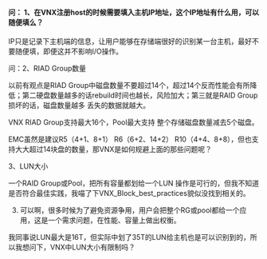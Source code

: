 #### 问： 1、在VNX注册host的时候需要填入主机IP地址，这个IP地址有什么用，可以随便填么？ 

 IP只是记录下主机端的信息，让用户能够在存储端很好的识别某一台主机，最好不要随便填，即便这并不影响I/O操作。 

问：2、RIAD Group数量

 以前有观点是RIAD Group中磁盘数量不要超过14个，超过14个反而性能会有所降低；第二硬盘数量越多的话rebuild时间也越长，风险加大；第三就是RAID Group损坏的话，磁盘数量越多 丢失的数据就越大。

 VNX RIAD Group支持最大16个，Pool最大支持 整个存储磁盘数量减去5个磁盘。

 EMC虽然是建议R5（4+1、8+1） R6（6+2、14+2） R10（4+4、8+8），但也支持大大超过14块盘的数量，那VNX是如何规避上面的那些问题呢？



3、LUN大小

 一个RAID Group或Pool，把所有容量都划给一个LUN 操作是可行的，但我不知道是否符合最佳实践，我喵了下VNX_Block_best_practices貌似没找到相关的。

3. 可以啊，很多时候为了避免资源争用，用户会把整个RG或pool都给一个应用，这是一个需求问题，在性能、容量上做出权衡。 

 我同事说LUN最大是16T，但实际中划了35T的LUN给主机也是可以识别到的，所以我想问下，VNX中LUN大小有限制吗？